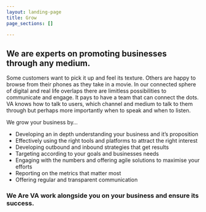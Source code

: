 ```yaml
---
layout: landing-page
title: Grow
page_sections: []

---
```

## We are experts on promoting businesses through any medium.

  
Some customers want to pick it up and feel its texture. Others are happy to browse from their phones as they take in a movie. In our connected sphere of digital and real life overlaps there are limitless possibilities to communicate and engage. It pays to have a team that can connect the dots. VA knows how to talk to users, which channel and medium to talk to them through but perhaps more importantly when to speak and when to listen.

  
We grow your business by…

* Developing an in depth understanding your business and it’s proposition
* Effectively using the right tools and platforms to attract the right interest
* Developing outbound and inbound strategies that get results
* Targeting according to your goals and businesses needs
* Engaging with the numbers and offering agile solutions to maximise your efforts
* Reporting on the metrics that matter most
* Offering regular and transparent communication

### We Are VA work alongside you on your business and ensure its success.
